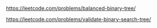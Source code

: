 https://leetcode.com/problems/balanced-binary-tree/

https://leetcode.com/problems/validate-binary-search-tree/

